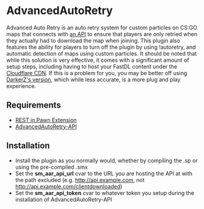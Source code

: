 # AdvancedAutoRetry

Advanced Auto Retry is an auto retry system for custom particles on CS:GO maps that connects with [an API](https://github.com/Vauff/AdvancedAutoRetry-API) to ensure that players are only retried when they actually had to download the map when joining. This plugin also features the ability for players to turn off the plugin by using !autoretry, and automatic detection of maps using custom particles. It should be noted that while this solution is very effective, it comes with a significant amount of setup steps, including having to host your FastDL content under the [Cloudflare CDN](https://www.cloudflare.com/cdn/). If this is a problem for you, you may be better off using [DarkerZ's version](https://github.com/darkerz7/CSGO-Plugins/tree/master/Auto_Retry), which while less accurate, is a more plug and play experience.

## Requirements

- [REST in Pawn Extension](https://github.com/ErikMinekus/sm-ripext/releases)
- [AdvancedAutoRetry-API](https://github.com/Vauff/AdvancedAutoRetry-API)

## Installation

- Install the plugin as you normally would, whether by compiling the .sp or using the pre-compiled .smx
- Set the **sm_aar_api_url** cvar to the URL you are hosting the API at with the path excluded (e.g. http://api.example.com, not http://api.example.com/clientdownloaded)
- Set the **sm_aar_api_token** cvar to whatever token you setup during the installation of AdvancedAutoRetry-API